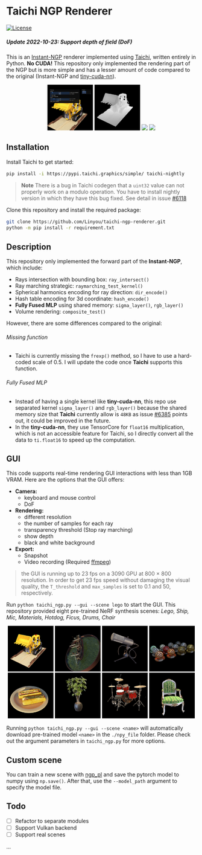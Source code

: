 # Taichi NGP Renderer

[![License](https://img.shields.io/badge/license-Apache-green.svg)](LICENSE)

##### Update 2022-10-23: Support depth of field (DoF)

This is an [Instant-NGP](https://github.com/NVlabs/instant-ngp) renderer implemented using [Taichi](https://github.com/taichi-dev/taichi), written entirely in Python. **No CUDA!** This repository only implemented the rendering part of the NGP but is more simple and has a lesser amount of code compared to the original (Instant-NGP and [tiny-cuda-nn](https://github.com/NVlabs/tiny-cuda-nn)).

<!-- It is fun to write this code that implements even just the rendering part of the NGP, especially when you compare it original repo, which is a hundred lines verse thousands (Instant-NGP and [tiny-cuda-nn](https://github.com/NVlabs/tiny-cuda-nn)). -->

<p align="center">
  <img src="https://raw.githubusercontent.com/Linyou/taichi-ngp-renderer/main/assets/example.png", width="24%">
  <img src="https://raw.githubusercontent.com/Linyou/taichi-ngp-renderer/main/assets/lego_depth.png", width="24%">
  <img src="https://raw.githubusercontent.com/Linyou/taichi-ngp-renderer/main/assets/interaction.gif", width="24%">
  <img src="https://raw.githubusercontent.com/Linyou/taichi-ngp-renderer/main/assets/samples.gif", width="24%">
  <br>
</p>

## Installation

Install Taichi to get started:

```bash
pip install -i https://pypi.taichi.graphics/simple/ taichi-nightly
```
> **Note**
> There is a bug in Taichi codegen that a `uint32` value can not properly work on a modulo operation. You have to install nightly version in which they have this bug fixed. See detail in issue [#6118](https://github.com/taichi-dev/taichi/issues/6118)

Clone this repository and install the required package:

```bash
git clone https://github.com/Linyou/taichi-ngp-renderer.git
python -m pip install -r requirement.txt
```

## Description

This repository only implemented the forward part of the **Instant-NGP**, which include:

- Rays intersection with bounding box: `ray_intersect()`
- Ray marching strategic: `raymarching_test_kernel()`
- Spherical harmonics encoding for ray direction: `dir_encode()`
- Hash table encoding for 3d coordinate: `hash_encode()`
- **Fully Fused MLP** using shared memory: `sigma_layer()`, `rgb_layer()`
- Volume rendering: `composite_test()`

<!-- Since this repository only implemented the rendering code, so you have to load trained parameters from a pre-trained scene (This repository provides a lego scene). -->

However, there are some differences compared to the original:

###### Missing function

- Taichi is currently missing the `frexp()` method, so I have to use a hard-coded scale of 0.5. I will update the code once **Taichi** supports this function.

###### Fully Fused MLP

- Instead of having a single kernel like **tiny-cuda-nn**, this repo use separated kernel `sigma_layer()` and `rgb_layer()` because the shared memory size that **Taichi** currently allow is `48KB` as issue [#6385](https://github.com/taichi-dev/taichi/issues/6385) points out, it could be improved in the future.
- In the **tiny-cuda-nn**, they use TensorCore for `float16` multiplication, which is not an accessible feature for Taichi, so I directly convert all the data to `ti.float16` to speed up the computation.

## GUI

This code supports real-time rendering GUI interactions with less than 1GB VRAM. Here are the options that the GUI offers:

- **Camera:**
  - keyboard and mouse control
  - DoF
- **Rendering:**
  - different resolution
  - the number of samples for each ray
  - transparency threshold (Stop ray marching)
  - show depth
  - black and white background
- **Export:**
  - Snapshot
  - Video recording (Required [ffmpeg](https://docs.taichi-lang.org/docs/export_results#install-ffmpeg-on-windows))

> the GUI is running up to 23 fps on a 3090 GPU at 800 $\times$ 800 resolution. In order to get 23 fps speed without damaging the visual quality, the  `T_threshold` and `max_samples` is set to 0.1 and 50, respectively.

<!-- `T_threshold`: Stop rendering when transparent vaule is below this threshold.
`max_samples`: Maximum samples for each ray. -->

Run `python taichi_ngp.py --gui --scene lego` to start the GUI. This repository provided eight pre-trained NeRF synthesis scenes: _Lego, Ship, Mic, Materials, Hotdog, Ficus, Drums, Chair_

<p align="center">
  <img src="https://raw.githubusercontent.com/Linyou/taichi-ngp-renderer/main/assets/lego.png", width="24%">
  <img src="https://raw.githubusercontent.com/Linyou/taichi-ngp-renderer/main/assets/ship.png", width="24%">
  <img src="https://raw.githubusercontent.com/Linyou/taichi-ngp-renderer/main/assets/mic.png", width="24%">
  <img src="https://raw.githubusercontent.com/Linyou/taichi-ngp-renderer/main/assets/materials.png", width="24%">
  <br>
  <img src="https://raw.githubusercontent.com/Linyou/taichi-ngp-renderer/main/assets/hotdog.png", width="24%">
  <img src="https://raw.githubusercontent.com/Linyou/taichi-ngp-renderer/main/assets/ficus.png", width="24%">
  <img src="https://raw.githubusercontent.com/Linyou/taichi-ngp-renderer/main/assets/drums.png", width="24%">
  <img src="https://raw.githubusercontent.com/Linyou/taichi-ngp-renderer/main/assets/chair.png", width="24%">
  <br>
</p>

Running `python taichi_ngp.py --gui --scene <name>` will automatically download pre-trained model `<name>` in the `./npy_file` folder. Please check out the argument parameters in `taichi_ngp.py` for more options.

## Custom scene

You can train a new scene with [ngp_pl](https://github.com/kwea123/ngp_pl) and save the pytorch model to numpy using `np.save()`. After that, use the `--model_path` argument to specify the model file.

## Todo

- [ ] Refactor to separate modules
- [ ] Support Vulkan backend
- [ ] Support real scenes

...
